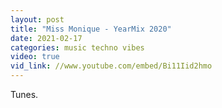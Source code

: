 ```yaml
---
layout: post
title: "Miss Monique - YearMix 2020"
date: 2021-02-17
categories: music techno vibes
video: true
vid_link: //www.youtube.com/embed/Bi11Iid2hmo
---
```


Tunes.